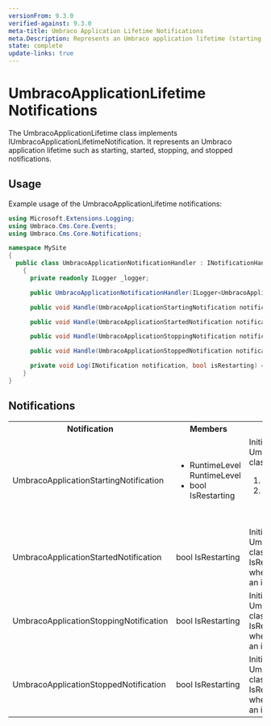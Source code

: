 ```yaml
---
versionFrom: 9.3.0
verified-against: 9.3.0
meta-title: Umbraco Application Lifetime Notifications
meta.Description: Represents an Umbraco application lifetime (starting, started, stopping, stopped) notification
state: complete
update-links: true
---
```


# UmbracoApplicationLifetime Notifications

The UmbracoApplicationLifetime class implements IUmbracoApplicationLifetimeNotification. It represents an Umbraco application lifetime such as starting, started, stopping, and stopped notifications.

## Usage

Example usage of the UmbracoApplicationLifetime notifications:

```C#
using Microsoft.Extensions.Logging;
using Umbraco.Cms.Core.Events;
using Umbraco.Cms.Core.Notifications;

namespace MySite
{
  public class UmbracoApplicationNotificationHandler : INotificationHandler<UmbracoApplicationStartingNotification>, INotificationHandler<UmbracoApplicationStartedNotification>, INotificationHandler<UmbracoApplicationStoppingNotification>, INotificationHandler<UmbracoApplicationStoppedNotification>
    {
      private readonly ILogger _logger;

      public UmbracoApplicationNotificationHandler(ILogger<UmbracoApplicationNotificationHandler> logger) => _logger = logger;

      public void Handle(UmbracoApplicationStartingNotification notification) => Log(notification, notification.IsRestarting);

      public void Handle(UmbracoApplicationStartedNotification notification) => Log(notification, notification.IsRestarting);

      public void Handle(UmbracoApplicationStoppingNotification notification) => Log(notification, notification.IsRestarting);

      public void Handle(UmbracoApplicationStoppedNotification notification) => Log(notification, notification.IsRestarting);

      private void Log(INotification notification, bool isRestarting) => _logger.LogInformation("{Type} - {IsRestarting}", notification.GetType().Name, isRestarting);
    }
}
```

## Notifications

<table>
  <tr>
    <th>Notification</th>
    <th>Members</th>
    <th>Description</th>
  </tr>

  <tr>
    <td>UmbracoApplicationStartingNotification</td>
    <td>
      <ul>
        <li>RuntimeLevel RuntimeLevel</li>
        <li>bool IsRestarting</li>
      </ul>
    </td>
    <td>
    Initializes a new instance of the UmbracoApplicationStartingNotification class.<br>
      <ol>
        <li>RuntimeLevel: Gets the runtime level.</li>
        <li>IsRestarting: Gets a value indicating whether Umbraco is restarting (e.g. after an install or upgrade).</li>
      </ol>
    </td>
  </tr>

  <tr>
    <td>UmbracoApplicationStartedNotification</td>
    <td>
       bool IsRestarting
    </td>
    <td>
    Initializes a new instance of the UmbracoApplicationStartedNotification class.<br>
    IsRestarting: Gets a value indicating whether Umbraco is restarting (e.g. after an install or upgrade).
    </td>
  </tr>

  <tr>
    <td>UmbracoApplicationStoppingNotification</td>
    <td>
    bool IsRestarting
    </td>
    <td>
    Initializes a new instance of the UmbracoApplicationStoppingNotification class.<br>
    IsRestarting: Gets a value indicating whether Umbraco is restarting (e.g. after an install or upgrade).
    </td>
  </tr>

  <tr>
    <td>UmbracoApplicationStoppedNotification</td>
    <td>
      bool IsRestarting
    </td>
    <td>
    Initializes a new instance of the UmbracoApplicationStoppedNotification class.<br>
    IsRestarting: Gets a value indicating whether Umbraco is restarting (e.g. after an install or upgrade).
    </td>
  </tr>

</table>